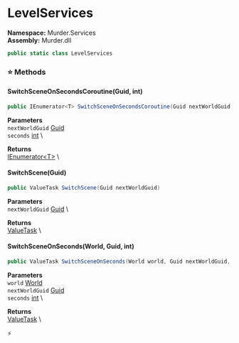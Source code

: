 # LevelServices

**Namespace:** Murder.Services \
**Assembly:** Murder.dll

```csharp
public static class LevelServices
```

### ⭐ Methods
#### SwitchSceneOnSecondsCoroutine(Guid, int)
```csharp
public IEnumerator<T> SwitchSceneOnSecondsCoroutine(Guid nextWorldGuid, int seconds)
```

**Parameters** \
`nextWorldGuid` [Guid](https://learn.microsoft.com/en-us/dotnet/api/System.Guid?view=net-7.0) \
`seconds` [int](https://learn.microsoft.com/en-us/dotnet/api/System.Int32?view=net-7.0) \

**Returns** \
[IEnumerator\<T\>](https://learn.microsoft.com/en-us/dotnet/api/System.Collections.Generic.IEnumerator-1?view=net-7.0) \

#### SwitchScene(Guid)
```csharp
public ValueTask SwitchScene(Guid nextWorldGuid)
```

**Parameters** \
`nextWorldGuid` [Guid](https://learn.microsoft.com/en-us/dotnet/api/System.Guid?view=net-7.0) \

**Returns** \
[ValueTask](https://learn.microsoft.com/en-us/dotnet/api/System.Threading.Tasks.ValueTask?view=net-7.0) \

#### SwitchSceneOnSeconds(World, Guid, int)
```csharp
public ValueTask SwitchSceneOnSeconds(World world, Guid nextWorldGuid, int seconds)
```

**Parameters** \
`world` [World](/Bang/World.html) \
`nextWorldGuid` [Guid](https://learn.microsoft.com/en-us/dotnet/api/System.Guid?view=net-7.0) \
`seconds` [int](https://learn.microsoft.com/en-us/dotnet/api/System.Int32?view=net-7.0) \

**Returns** \
[ValueTask](https://learn.microsoft.com/en-us/dotnet/api/System.Threading.Tasks.ValueTask?view=net-7.0) \



⚡